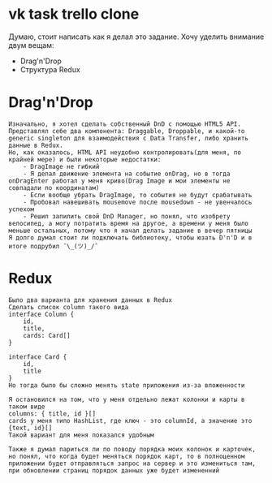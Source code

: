 # vk task trello clone
Думаю, стоит написать как я делал это задание. Хочу уделить внимание двум вещам:

  - Drag'n'Drop
  - Структура Redux

# Drag'n'Drop
    Изначально, я хотел сделать собственный DnD с помощью HTML5 API. Представлял себе два компонента: Draggable, Droppable, и какой-то generic singleton для взаимодействия с Data Transfer, либо хранить данные в Redux.
    Но, как оказалось, HTML API неудобно контролировать(для меня, по крайней мере) и были некоторые недостатки:
        - DragImage не гибкий
        - Я делал движение элемента на событие onDrag, но в тогда onDragEnter работал у меня криво(Drag Image и мои элементы не совпадали по координатам)
        - Если вообще убрать DragImage, то события не будут срабатывать
        - Пробовал навешивать mousemove после mousedown - не увенчалось успехом
        - Решил запилить свой DnD Manager, но понял, что изобрету велосипед, а могу потратить время на другое, а времени у меня было меньше остальных, потому что я начал делать задание в вечер пятницы
    Я долго думал стоит ли подключать библиотеку, чтобы юзать D'n'D и в итоге подрубил ¯\_(ツ)_/¯
    
# Redux
    Было два варианта для хранения данных в Redux
    Сделать список column такого вида
    interface Column {
        id,
        title,
        cards: Card[]
    }
    
    interface Card {
        id,
        title
    }
    Но тогда было бы сложно менять state приложения из-за вложенности
    
    Я остановился на том, что у меня отдельно лежат колонки и карты в таком виде
    columns: { title, id }[]
    cards у меня типо HashList, где ключ - это columnId, а значение это {text, id}[]
    Такой вариант для меня показался удобным
    
    Также я думал париться ли по поводу порядка моих колонок и карточек, но понял, что когда будет меняться порядок карт, то в полноценном приложении будет отправляться запрос на сервер и это измениться там, при обновлении страниц порядок данных уже будет измененний
    
    
